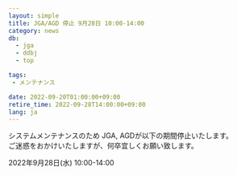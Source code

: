 ```yaml
---
layout: simple
title: JGA/AGD 停止 9月28日 10:00-14:00
category: news
db:
  - jga
  - ddbj
  - top

tags:
 - メンテナンス

date: 2022-09-20T01:00:00+09:00
retire_time: 2022-09-28T14:00:00+09:00
lang: ja
---
```


システムメンテナンスのため JGA, AGDが以下の期間停止いたします。   
ご迷惑をおかけいたしますが、何卒宜しくお願い致します。   

2022年9月28日(水) 10:00-14:00  

